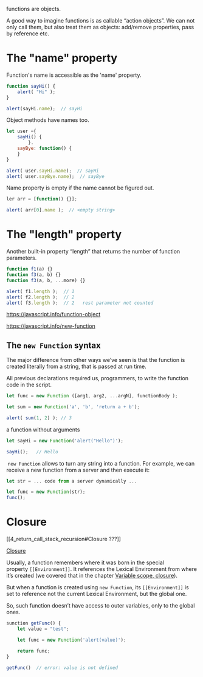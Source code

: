 
functions are objects.

A good way to imagine functions is as callable “action objects”. We can not only call them, but also treat them as objects: add/remove properties, pass by reference etc.

# The "name" property

Function's name is accessible as the 'name' property.
```js
function sayHi() {
	alert( "Hi" );
}

alert(sayHi.name);  // sayHi
```
Object methods have names too.
```js
let user ={
	sayHi() {
		}.
	sayBye: function() {
	}
}

alert( user.sayHi.name);  // sayHi
alert( user.sayBye.name);  // sayBye
```

Name property is empty if the name cannot be figured out.
```js
ler arr = [function() {}];

alert( arr[0].name );  // <empty string>
```


# The "length" property

Another built-in property “length” that returns the number of function parameters.

```js
function f1(a) {}
function f3(a, b) {}
function f3(a, b, ...more) {}

alert( f1.length );  // 1
alert( f2.length );  // 2
alert( f3.length );  // 2   rest parameter not counted
```


https://javascript.info/function-object



https://javascript.info/new-function

## The `new Function` syntax
The major difference from other ways we’ve seen is that the function is created literally from a string, that is passed at run time.

All previous declarations required us, programmers, to write the function code in the script.
```js
let func = new Function ([arg1, arg2, ...argN], functionBody );
```

```js
let sum = new Function('a', 'b', 'return a + b');

alert( sum(1, 2) ); // 3
```

a function without arguments
```js
let sayHi = new Function('alert("Hello")');

sayHi();   // Hello
```

 `new Function` allows to turn any string into a function. For example, we can receive a new function from a server and then execute it:
```js
let str = ... code from a server dynamically ...

let func = new Function(str);
func();
```


# Closure
[[4_return_call_stack_recursion#Closure ???]]

 [Closure](https://javascript.info/new-function#closure)

Usually, a function remembers where it was born in the special property `[[Environment]]`. It references the Lexical Environment from where it’s created (we covered that in the chapter [Variable scope, closure](https://javascript.info/closure)).

But when a function is created using `new Function`, its `[[Environment]]` is set to reference not the current Lexical Environment, but the global one.

So, such function doesn’t have access to outer variables, only to the global ones.

```js
sunction getFunc() {
	let value = "test";

	let func = new Function('alert(value)');

	return func;
}

getFunc()  // error: value is not defined
```
